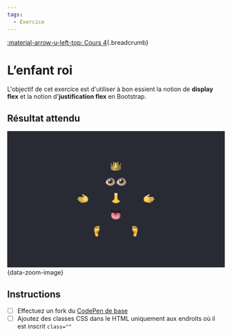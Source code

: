 ```yaml
---
tags:
  - Exercice
---
```


[:material-arrow-u-left-top: Cours 4](../cours04.md){.breadcrumb}

# L’enfant roi

L'objectif de cet exercice est d'utiliser à bon essient la notion de **display flex** et la notion d'**justification flex** en Bootstrap.

## Résultat attendu

![](../assets/images/enfant-roi.png){data-zoom-image}

## Instructions

* [ ] Effectuez un fork du [CodePen de base](https://codepen.io/tim-momo/pen/vYqMWGg)
* [ ] Ajoutez des classes CSS dans le HTML uniquement aux endroits où il est inscrit `class=""`
